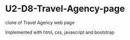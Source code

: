 # U2-D8-Travel-Agency-page
clone of Travel Agency web page

Implemented with html, css, javascript and bootstrap

